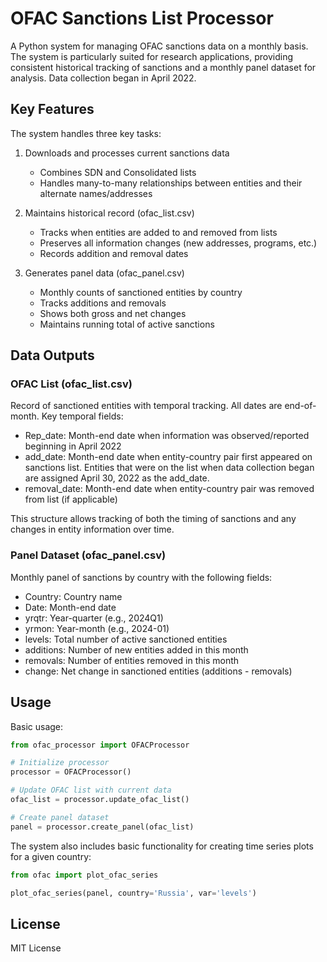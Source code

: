 # OFAC Sanctions List Processor

A Python system for managing OFAC sanctions data on a monthly basis. The system is particularly suited for research applications, providing consistent historical tracking of sanctions and a monthly panel dataset for analysis. Data collection began in April 2022. 

## Key Features

The system handles three key tasks:
1. Downloads and processes current sanctions data
   - Combines SDN and Consolidated lists
   - Handles many-to-many relationships between entities and their alternate names/addresses

2. Maintains historical record (ofac_list.csv)
   - Tracks when entities are added to and removed from lists
   - Preserves all information changes (new addresses, programs, etc.)
   - Records addition and removal dates

3. Generates panel data (ofac_panel.csv)
   - Monthly counts of sanctioned entities by country
   - Tracks additions and removals
   - Shows both gross and net changes
   - Maintains running total of active sanctions

## Data Outputs

### OFAC List (ofac_list.csv)
Record of sanctioned entities with temporal tracking. All dates are end-of-month. Key temporal fields: 
- Rep_date: Month-end date when information was observed/reported beginning in April 2022
- add_date: Month-end date when entity-country pair first appeared on sanctions list. Entities that were on the list when data collection began are assigned April 30, 2022 as the add_date. 
- removal_date: Month-end date when entity-country pair was removed from list (if applicable)

This structure allows tracking of both the timing of sanctions and any changes in entity information over time.

### Panel Dataset (ofac_panel.csv)
Monthly panel of sanctions by country with the following fields:
- Country: Country name
- Date: Month-end date
- yrqtr: Year-quarter (e.g., 2024Q1)
- yrmon: Year-month (e.g., 2024-01)
- levels: Total number of active sanctioned entities
- additions: Number of new entities added in this month
- removals: Number of entities removed in this month
- change: Net change in sanctioned entities (additions - removals)

## Usage

Basic usage:
```python
from ofac_processor import OFACProcessor

# Initialize processor
processor = OFACProcessor()

# Update OFAC list with current data
ofac_list = processor.update_ofac_list()

# Create panel dataset
panel = processor.create_panel(ofac_list)
```

The system also includes basic functionality for creating time series plots for a given country: 

```python
from ofac import plot_ofac_series

plot_ofac_series(panel, country='Russia', var='levels')
```

## License
MIT License
